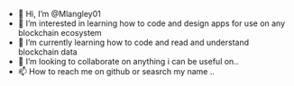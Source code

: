 - 👋 Hi, I’m @Mlangley01
- 👀 I’m interested in learning how to code and design apps for use on any blockchain ecosystem
- 🌱 I’m currently learning how to code and read and understand blockchain data 
- 💞️ I’m looking to collaborate on anything i can be useful on..
- 📫 How to reach me on github or seasrch my name ..

<!---
Mlangley01/Mlangley01 is a ✨ special ✨ repository because its `README.md` (this file) appears on your GitHub profile.
You can click the Preview link to take a look at your changes.
--->

